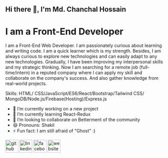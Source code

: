 ## Hi there 👋, I'm Md. Chanchal Hossain
# I am a Front-End Developer


I am a Front-End Web Developer. I am passionately curious about learning and writing code. I am a quick learner which is my strength. Besides, I am always curious to explore new technologies and can easily adapt to any new technologies. Gradually, I have been improving my interpersonal skills and my strategic thinking. Now I am searching for a remote job (full-time/intern) in a reputed company where I can apply my skill and collaborate on the company's success. And also gather knowledge from real-world projects.

Skills: HTML/ CSS/JavaScript/ES6/React/Bootstrap/Tailwind CSS/ MongoDB/Node.js/Firebase(Hosting)/Express.js

- 🔭 I’m currently working on a new project 
- 🌱 I’m currently learning React-Redux 
- 👯 I’m looking to collaborate on Betterment of the community 
- 😄 Pronouns: Shakil 
- ⚡ Fun fact: I am still afraid of "Ghost" :) 


[<img src='https://cdn.jsdelivr.net/npm/simple-icons@3.0.1/icons/github.svg' alt='github' height='40'>](https://github.com/chanchal26)  [<img src='https://cdn.jsdelivr.net/npm/simple-icons@3.0.1/icons/linkedin.svg' alt='linkedin' height='40'>](https://www.linkedin.com/in/md-chanchal-hossain26/)  [<img src='https://cdn.jsdelivr.net/npm/simple-icons@3.0.1/icons/facebook.svg' alt='facebook' height='40'>](https://www.facebook.com/Chanchal2613)  [<img src='https://cdn.jsdelivr.net/npm/simple-icons@3.0.1/icons/icloud.svg' alt='website' height='40'>](https://www.linkedin.com/in/md-chanchal-hossain26/)  

